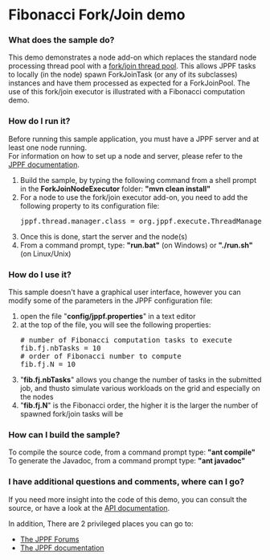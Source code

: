 # Fibonacci Fork/Join demo

<h3>What does the sample do?</h3>
This demo demonstrates a node add-on which replaces the standard node processing thread pool with a
<a href="http://docs.oracle.com/javase/7/docs/api/java/util/concurrent/ForkJoinPool">fork/join thread pool</a>.
This allows JPPF tasks to locally (in the node) spawn ForkJoinTask (or any of its subclasses) instances and have them processed as expected for a ForkJoinPool.
The use of this fork/join executor is illustrated with a Fibonacci computation demo.

<h3>How do I run it?</h3>
Before running this sample application, you must have a JPPF server and at least one node running.<br>
For information on how to set up a node and server, please refer to the <a href="https://www.jppf.org/wiki">JPPF documentation</a>.<br>
<ol class="samplesList">
  <li>Build the sample, by typing the following command from a shell prompt in the <b>ForkJoinNodeExecutor</b> folder: <b>"mvn clean install"</b></li>
  <li>For a node to use the fork/join executor add-on, you need to add the following property to its configuration file:
<pre class="prettyprint lang-conf">
jppf.thread.manager.class = org.jppf.execute.ThreadManagerForkJoin
</pre>
  </li>
  <li>Once this is done, start the server and the node(s)</li>
  <li>From a command prompt, type: <b>&quot;run.bat&quot;</b> (on Windows) or <b>&quot;./run.sh&quot;</b> (on Linux/Unix)</li>
</ol>

<h3>How do I use it?</h3>
<p>This sample doesn't have a graphical user interface, however you can modify some of the parameters in the JPPF configuration file:
<ol class="samplesList">
  <li>open the file "<b>config/jppf.properties</b>" in a text editor</li>
  <li>at the top of the file, you will see the following properties:
<pre class="prettyprint lang-conf">
# number of Fibonacci computation tasks to execute
fib.fj.nbTasks = 10
# order of Fibonacci number to compute
fib.fj.N = 10
</pre>
  </li>
  <li>"<b>fib.fj.nbTasks</b>" allows you change the number of tasks in the submitted job, and thusto simulate various workloads on the grid and especially on the nodes</li>
  <li>"<b>fib.fj.N</b>" is the Fibonacci order, the higher it is the larger the number of spawned fork/join tasks will be</li>
</ol>

<h3>How can I build the sample?</h3>
To compile the source code, from a command prompt type: <b>&quot;ant compile&quot;</b><br>
To generate the Javadoc, from a command prompt type: <b>&quot;ant javadoc&quot;</b>

<h3>I have additional questions and comments, where can I go?</h3>
<p>If you need more insight into the code of this demo, you can consult the source, or have a look at the
<a href="javadoc/index">API documentation</a>.
<p>In addition, There are 2 privileged places you can go to:
<ul>
  <li><a href="https://www.jppf.org/forums">The JPPF Forums</a></li>
  <li><a href="https://www.jppf.org/doc/6.2">The JPPF documentation</a></li>
</ul>

